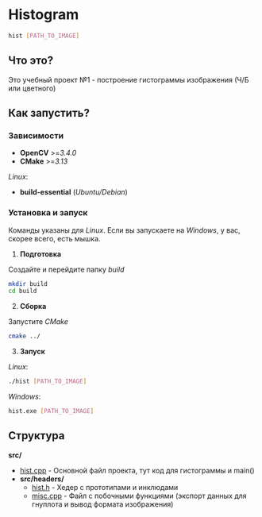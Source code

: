 # Histogram

```bash
hist [PATH_TO_IMAGE] 
```

## Что это?

Это учебный проект №1 - построение гистограммы изображения (Ч/Б или цветного)  

## Как запустить?

### Зависимости

- __OpenCV__ >=_3.4.0_
- __CMake__ >=_3.13_

_Linux_:
- __build-essential__ (_Ubuntu/Debian_)

### Установка и запуск

Команды указаны для _Linux_. Если вы запускаете на _Windows_, у вас, скорее всего, есть мышка.

1. __Подготовка__

Создайте и перейдите папку _build_
```bash
mkdir build
cd build
```

2. __Сборка__

Запустите _CMake_
```bash
cmake ../
```

3. __Запуск__ 

_Linux_:
```bash
./hist [PATH_TO_IMAGE] 
```
_Windows_:
```bash
hist.exe [PATH_TO_IMAGE] 
```

## Структура

__src/__
- [hist.cpp](src/hist.cpp) - Основной файл проекта, тут код для гистограммы и main()
- __src/headers/__
    - [hist.h](src/headers/hist.h) - Хедер с прототипами и инклюдами
    - [misc.cpp](src/headers/misc.cpp) - Файл с побочными функциями (экспорт данных для гнуплота и вывод формата изображения)

